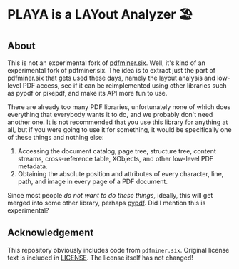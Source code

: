 # PLAYA is a LAYout Analyzer 🏖️

## About

This is not an experimental fork of
[pdfminer.six](https://github.com/pdfminer/pdfminer.six).  Well, it's
kind of an experimental fork of pdfminer.six.  The idea is to extract
just the part of pdfminer.six that gets used these days, namely the
layout analysis and low-level PDF access, see if it can be
reimplemented using other libraries such as pypdf or pikepdf, and make
its API more fun to use.

There are already too many PDF libraries, unfortunately none of which
does everything that everybody wants it to do, and we probably don't
need another one. It is not recommended that you use this library for
anything at all, but if you were going to use it for something, it
would be specifically one of these things and nothing else:

1. Accessing the document catalog, page tree, structure tree, content
   streams, cross-reference table, XObjects, and other low-level PDF
   metadata.
2. Obtaining the absolute position and attributes of every character,
   line, path, and image in every page of a PDF document.

Since most people *do not want to do these things*, ideally, this will
get merged into some other library, perhaps
[pypdf](https://github.com/py-pdf/pypdf).  Did I mention this is
experimental?

## Acknowledgement

This repository obviously includes code from `pdfminer.six`.  Original
license text is included in [LICENSE](/LICENSE.pdfminer).  The license
itself has not changed!
